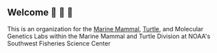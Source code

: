 ## Welcome :turtle: :dolphin: :ocean:
<!--

**Here are some ideas to get you started:**

🙋‍♀️ A short introduction - what is your organization all about?
🌈 Contribution guidelines - how can the community get involved?
👩‍💻 Useful resources - where can the community find your docs? Is there anything else the community should know?
🍿 Fun facts - what does your team eat for breakfast?
🧙 Remember, you can do mighty things with the power of [Markdown](https://docs.github.com/github/writing-on-github/getting-started-with-writing-and-formatting-on-github/basic-writing-and-formatting-syntax)
-->

This is an organization for the [Marine Mammal](https://www.fisheries.noaa.gov/west-coast/science-data/marine-mammal-genetics-research), [Turtle](https://www.fisheries.noaa.gov/west-coast/science-data/marine-turtle-genetics-research), and Molecular Genetics Labs within the Marine Mammal and Turtle Division at NOAA's Southwest Fisheries Science Center
